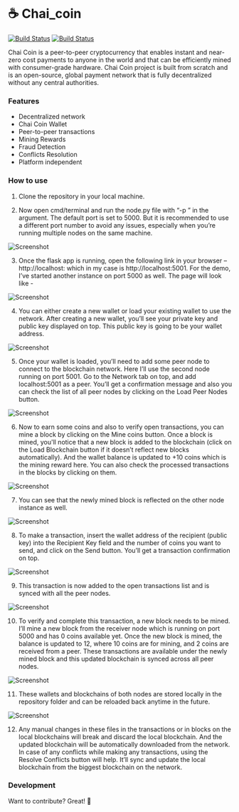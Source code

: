 # ☕ Chai_coin 
[![Build Status](https://img.shields.io/pypi/pyversions/Django.svg?maxAge=2592000)]() [![Build Status](https://img.shields.io/conda/pn/conda-forge/python.svg?maxAge=2592000)]() 

Chai Coin is a peer-to-peer cryptocurrency that enables instant and near-zero cost payments to anyone in the world and that can be efficiently mined with consumer-grade hardware. Chai Coin project is built from scratch and is an open-source, global payment network that is fully decentralized without any central authorities.

### Features

- Decentralized network
- Chai Coin Wallet
- Peer-to-peer transactions
- Mining Rewards
- Fraud Detection
- Conflicts Resolution
- Platform independent

### How to use

1.	Clone the repository in your local machine.

2.	Now open cmd/terminal and run the node.py file with “-p <custom port number>” in the argument. The default port is set to 5000. But it is recommended to use a different port number to avoid any issues, especially when you’re running multiple nodes on the same machine.
  
  ![Screenshot](screenshots/starting_node.PNG)

3.	Once the flask app is running, open the following link in your browser – http://localhost:<your port number> which in my case is http://localhost:5001. For the demo, I’ve started another instance on port 5000 as well. The page will look like -

  ![Screenshot](screenshots/homepage.PNG)

4.	You can either create a new wallet or load your existing wallet to use the network. After creating a new wallet, you’ll see your private key and public key displayed on top. This public key is going to be your wallet address.
  
  ![Screenshot](screenshots/wallet_created.PNG)

5.	Once your wallet is loaded, you’ll need to add some peer node to connect to the blockchain network. Here I’ll use the second node running on port 5001. Go to the Network tab on top, and add localhost:5001 as a peer. You’ll get a confirmation message and also you can check the list of all peer nodes by clicking on the Load Peer Nodes button.
  
  ![Screenshot](screenshots/add_peer_node.PNG)

6.	Now to earn some coins and also to verify open transactions, you can mine a block by clicking on the Mine coins button. Once a block is mined, you'll notice that a new block is added to the blockchain (click on the Load Blockchain button if it doesn’t reflect new blocks automatically). And the wallet balance is updated to +10 coins which is the mining reward here. You can also check the processed transactions in the blocks by clicking on them.
  
  ![Screenshot](screenshots/mining_block_LI_(2).jpg)

7.	You can see that the newly mined block is reflected on the other node instance as well.
  
  ![Screenshot](screenshots/mining_reflected_on_other_node.PNG)

8.	To make a transaction, insert the wallet address of the recipient (public key) into the Recipient Key field and the number of coins you want to send, and click on the Send button. You’ll get a transaction confirmation on top.
  
  ![Screenshot](screenshots/transaction_sending_coin.PNG)

9.	This transaction is now added to the open transactions list and is synced with all the peer nodes.
  
  ![Screenshot](screenshots/open_transactions.PNG)

10.	To verify and complete this transaction, a new block needs to be mined. I’ll mine a new block from the receiver node which is running on port 5000 and has 0 coins available yet. Once the new block is mined, the balance is updated to 12, where 10 coins are for mining, and 2 coins are received from a peer. These transactions are available under the newly mined block and this updated blockchain is synced across all peer nodes.
  
  ![Screenshot](screenshots/new_mined_block.PNG)

11.	These wallets and blockchains of both nodes are stored locally in the repository folder and can be reloaded back anytime in the future.
  
  ![Screenshot](screenshots/wallets_and_local_blockchain.PNG)

12.	Any manual changes in these files in the transactions or in blocks on the local blockchains will break and discard the local blockchain. And the updated blockchain will be automatically downloaded from the network. In case of any conflicts while making any transactions, using the Resolve Conflicts button will help. It’ll sync and update the local blockchain from the biggest blockchain on the network.

### Development

Want to contribute? Great! 🙂
